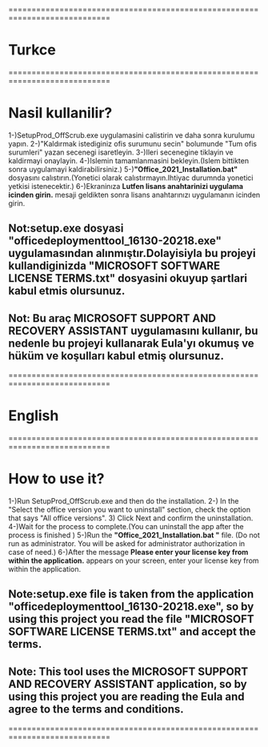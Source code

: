 ============================================================================
# Turkce
============================================================================
# Nasil kullanilir?
1-)SetupProd_OffScrub.exe uygulamasini calistirin ve daha sonra kurulumu yapın.
2-)"Kaldırmak istediginiz ofis surumunu secin" bolumunde "Tum ofis surumleri" yazan secenegi isaretleyin.
3-)Ileri secenegine tiklayin ve kaldirmayi onaylayin.
4-)Islemin tamamlanmasini bekleyin.(Islem bittikten sonra uygulamayi kaldirabilirsiniz.)
5-)**"Office_2021_Installation.bat"** dosyasını calıstırın.(Yonetici olarak calıstırmayın.Ihtiyac durumnda yonetici yetkisi istenecektir.)
6-)Ekraninıza **Lutfen lisans anahtarinizi uygulama icinden girin.** mesaji geldikten sonra lisans anahtarınızı uygulamanın icinden girin.

## Not:**setup.exe** dosyasi "officedeploymenttool_16130-20218.exe" uygulamasından alınmıştır.Dolayisiyla bu projeyi kullandiginizda "MICROSOFT SOFTWARE LICENSE TERMS.txt" dosyasini okuyup şartlari kabul etmis olursunuz.
## Not: Bu araç **MICROSOFT SUPPORT AND RECOVERY ASSISTANT** uygulamasını kullanır, bu nedenle bu projeyi kullanarak Eula'yı okumuş ve hüküm ve koşulları kabul etmiş olursunuz.
============================================================================
# English
============================================================================
# How to use it?
1-)Run SetupProd_OffScrub.exe and then do the installation.
2-) In the "Select the office version you want to uninstall" section, check the option that says "All office versions".
3) Click Next and confirm the uninstallation.
4-)Wait for the process to complete.(You can uninstall the app after the process is finished )
5-)Run the **"Office_2021_Installation.bat "** file. (Do not run as administrator. You will be asked for administrator authorization in case of need.)
6-)After the message **Please enter your license key from within the application.** appears on your screen, enter your license key from within the application.

## Note:**setup.exe** file is taken from the application "officedeploymenttool_16130-20218.exe", so by using this project you read the file "MICROSOFT SOFTWARE LICENSE TERMS.txt" and accept the terms.
## Note: This tool uses the **MICROSOFT SUPPORT AND RECOVERY ASSISTANT** application, so by using this project you are reading the Eula and agree to the terms and conditions.
============================================================================
